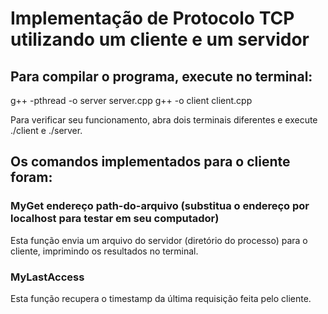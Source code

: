 # Implementação de Protocolo TCP utilizando um cliente e um servidor

## Para compilar o programa, execute no terminal:

g++ -pthread -o server server.cpp
g++ -o client client.cpp

Para verificar seu funcionamento, abra dois terminais diferentes e execute ./client e ./server.
 
## Os comandos implementados para o cliente foram:

### MyGet endereço path-do-arquivo (substitua o endereço por localhost para testar em seu computador)
Esta função envia um arquivo do servidor (diretório do processo) para o cliente, imprimindo os resultados no terminal.

### MyLastAccess
Esta função recupera o timestamp da última requisição feita pelo cliente.
